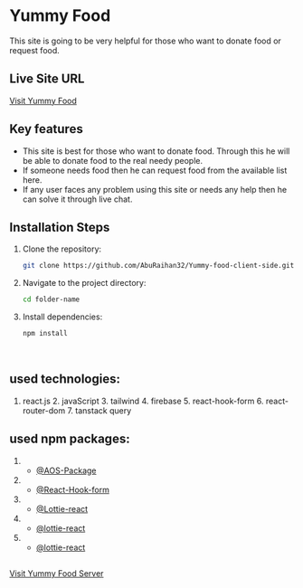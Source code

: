 
# Yummy Food
This site is going to be very helpful for those who want to donate food or request food.

## Live Site URL

[Visit Yummy Food](https://yummy-food-f714c.web.app)


## Key features
- This site is best for those who want to donate food. Through this he will be able to donate food to the real needy people.
- If someone needs food then he can request food from the available list here.
- If any user faces any problem using this site or needs any help then he can solve it through live chat.


 
## Installation Steps

1. Clone the repository:
    ```sh
    git clone https://github.com/AbuRaihan32/Yummy-food-client-side.git
    ```
2. Navigate to the project directory:
    ```sh
    cd folder-name
    ```
3. Install dependencies:
    ```sh
    npm install
    ```
 
 <br/>

## used technologies:
   1. react.js     2. javaScript    3. tailwind      4. firebase    5. react-hook-form     6. react-router-dom    7. tanstack query


## used npm packages:
1. - [@AOS-Package](https://www.npmjs.com/package/aos) 
2. - [@React-Hook-form](https://react-hook-form.com/) 
3. - [@Lottie-react](https://react-hook-form.com/)
3. - [@lottie-react](https://lottiefiles.com/free-animations/react) 
3. - [@lottie-react](https://lottiefiles.com/free-animations/react)


##
[Visit Yummy Food Server](https://github.com/AbuRaihan32/Yummy-food-server-side)

